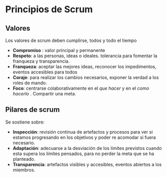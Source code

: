 # Principios de Scrum 

## Valores

Los valores de scrum deben cumplirse, todos y todo el tiempo 
* **Compromiso** : valor principal y permanente 
* **Respeto**: a las personas, ideas o ideales. tolerancia para fomentar la franqueza y transparencia. 
* **Franqueza**: aceptar las mejores ideas, reconocer los impedimentos, eventos accesibles para todos
* **Coraje**: para realizar los cambios necesarios, exponer la verdad a los roles de mando. 
* **Foco**: centrarse colaborativamente en el *que hacer* y en el *como hacerlo* . Compartir una meta. 

 ## Pilares de scrum 

 Se sostiene sobre:

 * **Inspección**: revisión continua de artefactos y procesos para ver si estamos progresando en los objetivos y poder re acomodar si fuera necesario. 
 * **Adaptación**: adecuarse a la desviación de los límites previstos cuando esta supera los límites pensados, para no perder la meta que se ha planteado. 
 * **Transparencia**: artefactos visibles y accesibles, eventos abiertos a los miembros. 